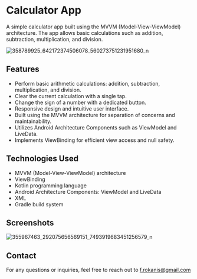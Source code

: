 # Calculator App

A simple calculator app built using the MVVM (Model-View-ViewModel) architecture. The app allows basic calculations such as addition, subtraction, multiplication, and division.

![358789925_642172374506078_560273751231951680_n](https://github.com/frokanic/Calculator/assets/84749437/8220997f-f370-4ffd-a445-a1e3d0c3a96f)


## Features

- Perform basic arithmetic calculations: addition, subtraction, multiplication, and division.
- Clear the current calculation with a single tap.
- Change the sign of a number with a dedicated button.
- Responsive design and intuitive user interface.
- Built using the MVVM architecture for separation of concerns and maintainability.
- Utilizes Android Architecture Components such as ViewModel and LiveData.
- Implements ViewBinding for efficient view access and null safety.

## Technologies Used

- MVVM (Model-View-ViewModel) architecture
- ViewBinding
- Kotlin programming language
- Android Architecture Components: ViewModel and LiveData
- XML
- Gradle build system

## Screenshots

![355967463_292075656569151_7493919683451256579_n](https://github.com/frokanic/Calculator/assets/84749437/956ddf29-3523-4edc-b169-13365df930d7)


## Contact

For any questions or inquiries, feel free to reach out to f.rokanis@gmail.com
